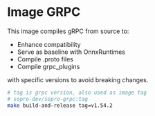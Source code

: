 # Image GRPC

This image compiles gRPC from source to:
- Enhance compatibility
- Serve as baseline with OnnxRuntimes
- Compile .proto files
- Compile grpc_plugins

with specific versions to avoid breaking changes.

```bash
# tag is grpc version, also used as image tag
# sopro-dev/sopro-grpc:tag
make build-and-release tag=v1.54.2
```